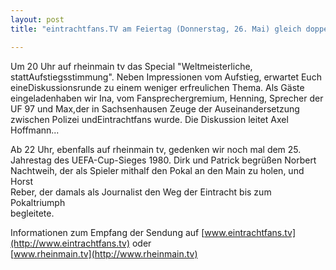 ```yaml
---
layout: post
title: "eintrachtfans.TV am Feiertag (Donnerstag, 26. Mai) gleich doppelt!"

---
```


Um 20 Uhr auf rheinmain tv das Special "Weltmeisterliche, stattAufstiegsstimmung". Neben Impressionen vom Aufstieg, erwartet Euch eineDiskussionsrunde zu einem weniger erfreulichen Thema. Als Gäste eingeladenhaben wir Ina, vom Fansprechergremium, Henning, Sprecher der UF 97 und Max,der in Sachsenhausen Zeuge der Auseinandersetzung zwischen Polizei undEintrachtfans wurde. Die Diskussion leitet Axel Hoffmann...

Ab 22 Uhr, ebenfalls auf rheinmain tv, gedenken wir noch mal dem 25.  
Jahrestag des UEFA-Cup-Sieges 1980. Dirk und Patrick begrüßen Norbert  
Nachtweih, der als Spieler mithalf den Pokal an den Main zu holen, und Horst  
Reber, der damals als Journalist den Weg der Eintracht bis zum Pokaltriumph  
begleitete.  
  
Informationen zum Empfang der Sendung auf [www.eintrachtfans.tv](http://www.eintrachtfans.tv) oder  
[www.rheinmain.tv](http://www.rheinmain.tv)
